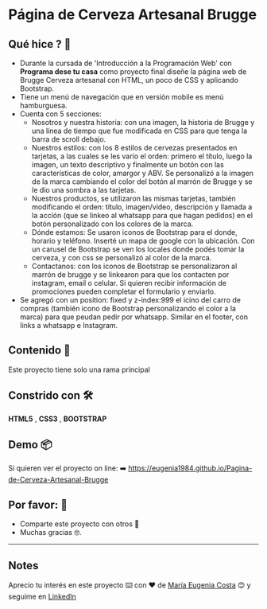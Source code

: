 # Página de Cerveza Artesanal Brugge

## Qué hice ? 🚀
* Durante la cursada de 'Introducción a la Programación Web' con **Programa dese tu casa** como proyecto final diseñe la página web de Brugge Cerveza artesanal con HTML, un poco de CSS y aplicando Bootstrap.
* Tiene un menú de navegación que en versión mobile es menú hamburguesa.
* Cuenta con 5 secciones:
  * Nosotros y nuestra historia: con una imagen, la historia de Brugge y una línea de tiempo que fue modificada en CSS para que tenga la barra de scroll debajo.
  * Nuestros estilos: con los 8 estilos de cervezas presentados en tarjetas, a las cuales se les varío el orden: primero el título, luego la imagen, un texto descriptivo y finalmente un botón con las características de color, amargor y ABV. Se personalizó a la imagen de la marca cambiando el color del botón al marrón de Brugge y se le dio una sombra a las tarjetas.
  * Nuestros productos, se utilizaron las mismas tarjetas, también modificando el orden: título, imagen/video, descripción y llamada a la acción (que se linkeo al whatsapp para que hagan pedidos) en el botón personalizado con los colores de la marca.
  * Dónde estamos: Se usaron iconos de Bootstrap para el donde, horario y teléfono. Inserté un mapa de google con la ubicación. Con un carusel de Bootstrap se ven los locales donde podés tomar la cerveza, y con css se personalizó al color de la marca.
  * Contactanos: con los iconos de Bootstrap se personalizaron al marrón de brugge y se linkearon para que los contacten por instagram, email o celular. Si quieren recibir información de promociones pueden completar el formulario y enviarlo.
* Se agregó con un position: fixed y z-index:999 el icino del carro de compras (también icono de Bootstrap personalizando el color a la marca) para que peudan pedir por whatsapp. Similar en el footer, con links a whatsapp e Instagram.

## Contenido 🚀
Este proyecto tiene solo una rama principal

## Constrido con 🛠️
**HTML5** , **CSS3** , **BOOTSTRAP**

## Demo 📦
Si quieren ver el proyecto on line:
:arrow_right: https://eugenia1984.github.io/Pagina-de-Cerveza-Artesanal-Brugge

## Por favor: 🎁

* Comparte este proyecto con otros 📢
* Muchas gracias 🤓.
---
## Notes
Aprecio tu interés en este proyecto ⌨️ con  ❤️ de [María Eugenia Costa](https://github.com/eugenia1984) 😊 y seguime en [LinkedIn](http://www.linkedin.com/in/maríaeugeniacosta) 

